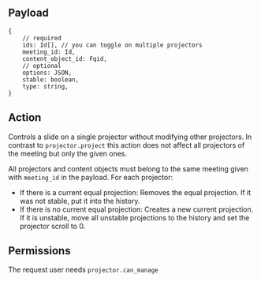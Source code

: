 ## Payload
```
{
    // required
    ids: Id[], // you can toggle on multiple projectors
    meeting_id: Id,
    content_object_id: Fqid,
    // optional
    options: JSON,
    stable: boolean,
    type: string,
}
```

## Action
Controls a slide on a single projector without modifying other projectors.
In contrast to `projector.project` this action does not affect all projectors of the meeting but only the given ones.

All projectors and content objects must belong to the same meeting given with `meeting_id` in the payload. For each projector:
- If there is a current equal projection: Removes the equal projection. If it was not stable, put it into the history.
- If there is no current equal projection: Creates a new current projection. If it is unstable, move all unstable projections to the history and set the projector scroll to 0.


## Permissions
The request user needs `projector.can_manage`
